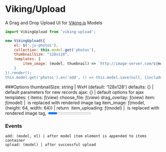 # Viking/Upload
A Drag and Drop Upload UI for [Viking.js](https://github.com/malomalo/viking) Models

```javascript
import VikingUpload from 'viking-upload';

new VikingUpload({
    el: $('.js-photos'),
    collection: this.model.get('photos'),
    thumbnailSize: "128x128",
    templates: {
        item_image: (model, thumbnail) => `http://image-server.com/${model.get('id)}/${thumbnail.width}x${thumbnail.height}.jpg`
    }
}).render();
this.model.get('photos').on('add', () => this.model.save(null, {include: {photos: true}}))
````

###Options
    thumbnailSize: string | WxH (default: '128x128')
    defaults: {} | default parameters for new records
    ajax: {} | default options for ajax
    templates: {
        items:          ƒ(view)
        choose_file:    ƒ(view)
        drag_overlay:   ƒ(view)
        item:           ƒ(model) | <img> is replaced with rendered image tag
        item_image:     ƒ(model, {height: 64, width: 64}) | return <img>
        item_uploading: ƒ(model) | <img> is replaced with rendered image tag, <progress> width set on_progress
        item_filename:  ƒ(model)
        item_error:     ƒ(errorMessage)
    }

### Events
    add: (model, el) | after model item element is appended to items container
    upload: (model) | after successful upload